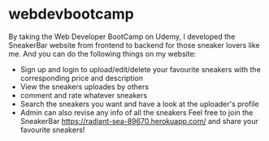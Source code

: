 # webdevbootcamp
By taking the Web Developer BootCamp on Udemy, I developed the SneakerBar website from frontend to backend for those sneaker lovers like me. And you can do the following things on my website:
- Sign up and login to upload/edit/delete your favourite sneakers with the corresponding price and description
- View the sneakers uploades by others
- comment and rate whatever sneakers
- Search the sneakers you want and have a look at the uploader's profile
- Admin can also revise any info of all the sneakers
Feel free to join the SneakerBar https://radiant-sea-89670.herokuapp.com/ and share your favourite sneakers!
